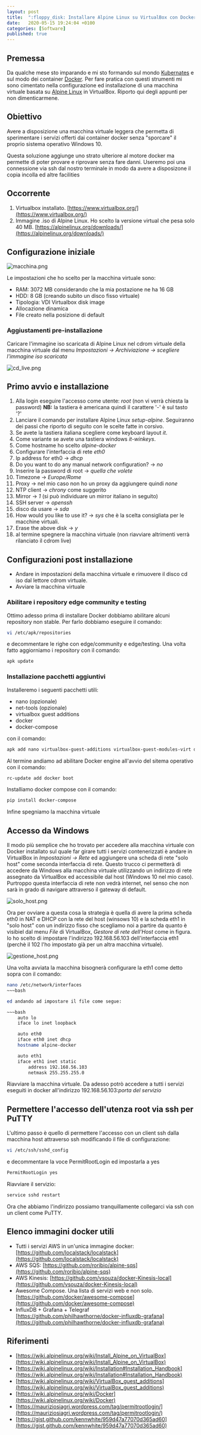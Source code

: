 ```yaml
---
layout: post
title:  ":floppy_disk: Installare Alpine Linux su VirtualBox con Docker"
date:   2020-05-15 19:24:04 +0100
categories: [Software]
published: true
---
```

## Premessa
Da qualche mese sto imparando e mi sto formando sul mondo [Kubernates](https://kubernetes.io/) e sul modo dei container [Docker](https://www.docker.com/). Per fare pratica con questi strumenti mi sono cimentato nella configurazione ed installazione di una macchina virtuale basata su [Alpine Linux](https://alpinelinux.org/downloads/) in VirtualBox. Riporto qui degli appunti per non dimenticarmene.

## Obiettivo

Avere a disposizione una macchina virtuale leggera che permetta di sperimentare i servizi offerti dai container docker senza "sporcare" il proprio sistema operativo Windows 10.

Questa soluzione aggiunge uno strato ulteriore al motore docker ma permette di poter provare e riprovare senza fare danni. Useremo poi una connessione via ssh dal nostro terminale in modo da avere a disposizone il copia incolla ed altre facilities

## Occorrente

1. Virtualbox installato. [https://www.virtualbox.org/](https://www.virtualbox.org/)
2. Immagine .iso di Alpine Linux. Ho scelto la versione virtual che pesa solo 40 MB. [https://alpinelinux.org/downloads/](https://alpinelinux.org/downloads/)

## Configurazione iniziale

![macchina.png](/assets/2020-05-15/macchina.png)

Le impostazioni che ho scelto per la macchina virtuale sono:

* RAM: 3072 MB considerando che la mia postazione ne ha 16 GB
* HDD: 8 GB (creando subito un disco fisso virtuale)
* Tipologia: VDI Virtualbox disk image
* Allocazione dinamica
* File creato nella posizione di default

### Aggiustamenti pre-installazione

Caricare l'immagine iso scaricata di Alpine Linux nel cdrom virtuale della macchina virtuale dal menu
_Impostazioni -> Archiviazione -> scegliere l'immagine iso scaricata_

![cd_live.png](/assets/2020-05-15/cd_live.png)

## Primo avvio e installazione

1. Alla login eseguire l'accesso come utente: _root_ (non vi verrà chiesta la password)
**NB:** la tastiera è americana quindi il carattere '-' è sul tasto '?'
2. Lanciare il comando per installare Alpine Linux _setup-alpine_. Seguiranno dei passi che riporto di seguito con le scelte fatte in corsivo.
3. Se avete la tastiera italiana scegliere come keyboard layout _it_.
4. Come variante se avete una tastiera windows _it-winkeys_.
5. Come hostname ho scelto _alpine-docker_
6. Configurare l'interfaccia di rete _eth0_
7. Ip address for eth0 -> _dhcp_
8. Do you want to do any manual network configuration? -> _no_
9. Inserire la password di root -> _quella che volete_
10. Timezone -> _Europe/Rome_
11. Proxy -> nel mio caso non ho un proxy da aggiungere quindi _none_
12. NTP client -> _chrony_ come suggerito
13. Mirror -> _1_ (si può individuare un mirror italiano in seguito)
14. SSH server -> _openssh_
15. disco da usare -> _sda_
16. How would you like to use it? -> _sys_ che è la scelta consigliata per le macchine virtuali.
17. Erase the above disk -> _y_
18. al termine spegnere la macchina virtuale (non riavviare altrimenti verrà rilanciato il cdrom live)

## Configurazioni post installazione

* Andare in impostazioni della macchina virtuale e rimuovere il disco cd iso dal lettore cdrom virtuale.
* Avviare la macchina virtuale

### Abilitare i repository edge community e testing

Ottimo adesso prima di installare Docker dobbiamo abilitare alcuni repository non stable. Per farlo dobbiamo eseguire il comando:

~~~bash
vi /etc/apk/repositories
~~~

e decommentare le righe con edge/community e edge/testing. Una volta fatto aggiorniamo i repository con il comando:

~~~bash
apk update
~~~

### Installazione pacchetti aggiuntivi

Installeremo i seguenti pacchetti utili:

* nano (opzionale)
* net-tools (opzionale)
* virtualbox guest additions
* docker
* docker-compose

con il comando:

~~~bash
apk add nano virtualbox-guest-additions virtualbox-guest-modules-virt docker py-pip python-dev libffi-dev openssl-dev gcc libc-dev make net-tools
~~~

Al termine andiamo ad abilitare Docker engine all'avvio del sitema operativo con il comando:

~~~bash
rc-update add docker boot
~~~

Installiamo docker compose con il comando:

~~~bash
pip install docker-compose
~~~

Infine spegniamo la macchina virtuale

## Accesso da Windows

Il modo più semplice che ho trovato per accedere alla macchina virtuale con Docker installato sul quale far girare tutti i servizi contenerizzati è andare in VirtualBox in _Impostazioni -> Rete_ ed  aggiungere una scheda di rete "solo host" come seconda interfaccia di rete.
Questo trucco ci permetterà di accedere da Windows alla macchina virtuale utilizzando un indirizzo di rete assegnato da VirtualBox ed accessibile dal host (Windows 10 nel mio caso).
Purtroppo questa interfaccia di rete non vedrà internet, nel senso che non sarà in grado di navigare attraverso il gateway di default.

![solo_host.png](/assets/2020-05-15/solo_host.png)

Ora per ovviare a questa cosa la strategia è quella di avere la prima scheda eth0 in NAT e DHCP con la rete del host (winsows 10) e la scheda eth1 in "solo host" con un indirizzo fisso che scegliamo noi a partire da quanto è visibiel dal menu _File_ di VirtualBox, _Gestore di rete dell'Host_ come in figura. Io ho scelto di impostare l'indirizzo 192.168.56.103 dell'interfaccia eth1 (perchè il 102 l'ho impostato già per un altra macchina virtuale).

![gestione_host.png](/assets/2020-05-15/gestione_host.png)

Una volta avviata la macchina bisognerà configurare la eth1 come detto sopra con il comando:

~~~bash
nano /etc/network/interfaces
~~~bash

ed andando ad impostare il file come segue:

~~~bash
    auto lo
    iface lo inet loopback

    auto eth0
    iface eth0 inet dhcp
    hostname alpine-docker

    auto eth1
    iface eth1 inet static
        address 192.168.56.103
        netmask 255.255.255.0
~~~

Riavviare la macchina virtuale. Da adesso potrò accedere a tutti i servizi eseguiti in docker all'indirizzo 192.168.56.103:_porta del servizio_

## Permettere l'accesso dell'utenza root via ssh per PuTTY

L'ultimo passo è quello di permettere l'accesso con un client ssh dalla macchina host attraverso ssh modificando il file di configurazione:

~~~bash
vi /etc/ssh/sshd_config
~~~

e decommentare la voce PermitRootLogin ed impostarla a yes

~~~bash
PermitRootLogin yes
~~~

Riavviare il servizio:

~~~bash
service sshd restart
~~~

Ora che abbiamo l'indirizzo possiamo tranquillamente collegarci via ssh con un client come PuTTY.

## Elenco immagini docker utili

* Tutti i servizi AWS in un'unica immagine docker: [https://github.com/localstack/localstack](https://github.com/localstack/localstack)
* AWS SQS: [https://github.com/roribio/alpine-sqs](https://github.com/roribio/alpine-sqs)
* AWS Kinesis: [https://github.com/vsouza/docker-Kinesis-local](https://github.com/vsouza/docker-Kinesis-local)
* Awesome Compose. Una lista di servizi web e non solo. [https://github.com/docker/awesome-compose](https://github.com/docker/awesome-compose)
* InfluxDB + Grafana + Telegraf [https://github.com/philhawthorne/docker-influxdb-grafana](https://github.com/philhawthorne/docker-influxdb-grafana)

## Riferimenti

* [https://wiki.alpinelinux.org/wiki/Install_Alpine_on_VirtualBox](https://wiki.alpinelinux.org/wiki/Install_Alpine_on_VirtualBox)
* [https://wiki.alpinelinux.org/wiki/Installation#Installation_Handbook](https://wiki.alpinelinux.org/wiki/Installation#Installation_Handbook)
* [https://wiki.alpinelinux.org/wiki/VirtualBox_guest_additions](https://wiki.alpinelinux.org/wiki/VirtualBox_guest_additions)
* [https://wiki.alpinelinux.org/wiki/Docker](https://wiki.alpinelinux.org/wiki/Docker)
* [https://mauriziosiagri.wordpress.com/tag/permitrootlogin/](https://mauriziosiagri.wordpress.com/tag/permitrootlogin/)
* [https://gist.github.com/kennwhite/959d47a77070d365ad60](https://gist.github.com/kennwhite/959d47a77070d365ad60)

